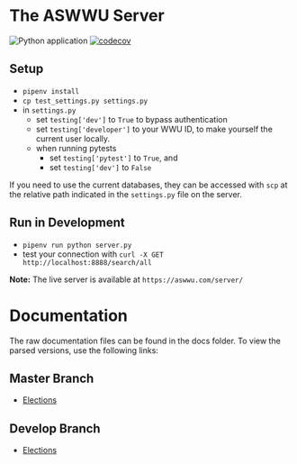 # The ASWWU Server

![Python application](https://github.com/ASWWU-Web/python_server/workflows/Python%20application/badge.svg) [![codecov](https://codecov.io/gh/ASWWU-Web/python_server/branch/develop/graph/badge.svg)](https://codecov.io/gh/ASWWU-Web/python_server)


## Setup

- `pipenv install`
- `cp test_settings.py settings.py`
- in `settings.py`
    - set `testing['dev']` to `True` to bypass authentication
    - set `testing['developer']` to your WWU ID, to make yourself the current user locally.
    - when running pytests
        - set `testing['pytest']` to `True`, and
        - set `testing['dev']` to `False`

If you need to use the current databases, they can be accessed with `scp` 
at the relative path indicated in the `settings.py` file on the server.

## Run in Development

- `pipenv run python server.py`
- test your connection with `curl -X GET http://localhost:8888/search/all`

**Note:** The live server is available at `https://aswwu.com/server/`

# Documentation
The raw documentation files can be found in the docs folder. To view the parsed versions, use the following links:

## Master Branch
- [Elections](https://docs.aswwu.com?url=https://raw.githubusercontent.com/ASWWU-Web/python_server/master/docs/elections.yml)

## Develop Branch
- [Elections](https://docs.aswwu.com?url=https://raw.githubusercontent.com/ASWWU-Web/python_server/develop/docs/elections.yml)
